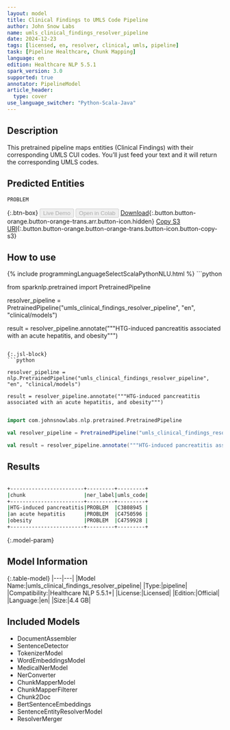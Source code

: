 ```yaml
---
layout: model
title: Clinical Findings to UMLS Code Pipeline
author: John Snow Labs
name: umls_clinical_findings_resolver_pipeline
date: 2024-12-23
tags: [licensed, en, resolver, clinical, umls, pipeline]
task: [Pipeline Healthcare, Chunk Mapping]
language: en
edition: Healthcare NLP 5.5.1
spark_version: 3.0
supported: true
annotator: PipelineModel
article_header:
  type: cover
use_language_switcher: "Python-Scala-Java"
---
```


## Description

This pretrained pipeline maps entities (Clinical Findings) with their corresponding UMLS CUI codes. You’ll just feed your text and it will return the corresponding UMLS codes.

## Predicted Entities

`PROBLEM`

{:.btn-box}
<button class="button button-orange" disabled>Live Demo</button>
<button class="button button-orange" disabled>Open in Colab</button>
[Download](https://s3.amazonaws.com/auxdata.johnsnowlabs.com/clinical/models/umls_clinical_findings_resolver_pipeline_en_5.5.1_3.0_1734985321381.zip){:.button.button-orange.button-orange-trans.arr.button-icon.hidden}
[Copy S3 URI](s3://auxdata.johnsnowlabs.com/clinical/models/umls_clinical_findings_resolver_pipeline_en_5.5.1_3.0_1734985321381.zip){:.button.button-orange.button-orange-trans.button-icon.button-copy-s3}

## How to use



<div class="tabs-box" markdown="1">
{% include programmingLanguageSelectScalaPythonNLU.html %}
```python

from sparknlp.pretrained import PretrainedPipeline

resolver_pipeline = PretrainedPipeline("umls_clinical_findings_resolver_pipeline", "en", "clinical/models")

result = resolver_pipeline.annotate("""HTG-induced pancreatitis associated with an acute hepatitis, and obesity""")

```

{:.jsl-block}
```python

resolver_pipeline = nlp.PretrainedPipeline("umls_clinical_findings_resolver_pipeline", "en", "clinical/models")

result = resolver_pipeline.annotate("""HTG-induced pancreatitis associated with an acute hepatitis, and obesity""")

```
```scala

import com.johnsnowlabs.nlp.pretrained.PretrainedPipeline

val resolver_pipeline = PretrainedPipeline("umls_clinical_findings_resolver_pipeline", "en", "clinical/models")

val result = resolver_pipeline.annotate("""HTG-induced pancreatitis associated with an acute hepatitis, and obesity""")

```
</div>

## Results

```bash

+------------------------+---------+---------+
|chunk                   |ner_label|umls_code|
+------------------------+---------+---------+
|HTG-induced pancreatitis|PROBLEM  |C3808945 |
|an acute hepatitis      |PROBLEM  |C4750596 |
|obesity                 |PROBLEM  |C4759928 |
+------------------------+---------+---------+

```

{:.model-param}
## Model Information

{:.table-model}
|---|---|
|Model Name:|umls_clinical_findings_resolver_pipeline|
|Type:|pipeline|
|Compatibility:|Healthcare NLP 5.5.1+|
|License:|Licensed|
|Edition:|Official|
|Language:|en|
|Size:|4.4 GB|

## Included Models

- DocumentAssembler
- SentenceDetector
- TokenizerModel
- WordEmbeddingsModel
- MedicalNerModel
- NerConverter
- ChunkMapperModel
- ChunkMapperFilterer
- Chunk2Doc
- BertSentenceEmbeddings
- SentenceEntityResolverModel
- ResolverMerger